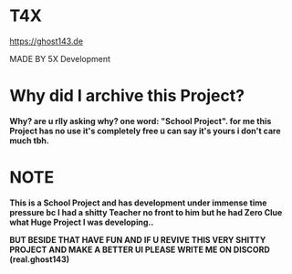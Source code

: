 # T4X

https://ghost143.de


MADE BY 5X Development

# Why did I archive this Project?

**Why? are u rlly asking why? one word: "School Project". for me this Project has no use it's completely free u can say it's yours i don't care much tbh.**


# NOTE

**This is a School Project and has development under immense time pressure bc I had a shitty Teacher no front to him but he had Zero Clue what Huge Project I was developing..**

**BUT BESIDE THAT HAVE FUN AND IF U REVIVE THIS VERY SHITTY PROJECT AND MAKE A BETTER UI PLEASE WRITE ME ON DISCORD (real.ghost143)**
